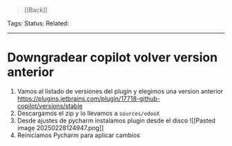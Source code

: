 > [[Back]]

Tags: 
Status: 
Related: 

___

# Downgradear copilot volver version anterior

1. Vamos al listado de versiones del plugin y elegimos una version anterior
	https://plugins.jetbrains.com/plugin/17718-github-copilot/versions/stable
2. Descargamos el zip y lo llevamos a `sources/odooX`
3. Desde ajustes de pycharm instalamos plugin desde el disco
	![[Pasted image 20250228124947.png]]
4. Reiniciamos Pycharm para aplicar cambios